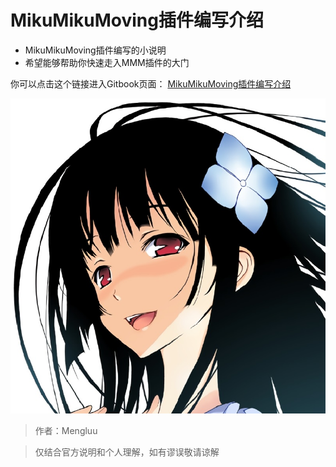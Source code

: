 # MikuMikuMoving插件编写介绍
* MikuMikuMoving插件编写的小说明
* 希望能够帮助你快速走入MMM插件的大门

你可以点击这个链接进入Gitbook页面：
[MikuMikuMoving插件编写介绍](http://secretofmenglu.top/)

![Mengluu](头像.png)

>作者：Mengluu

>仅结合官方说明和个人理解，如有谬误敬请谅解